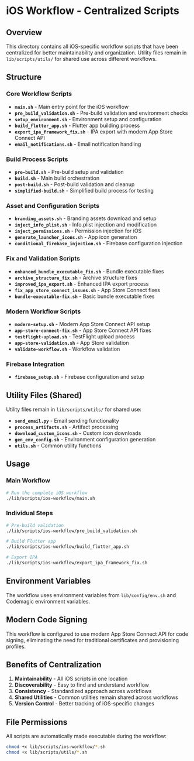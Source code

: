 # iOS Workflow - Centralized Scripts

## Overview
This directory contains all iOS-specific workflow scripts that have been centralized for better maintainability and organization. Utility files remain in `lib/scripts/utils/` for shared use across different workflows.

## Structure

### Core Workflow Scripts
- **`main.sh`** - Main entry point for the iOS workflow
- **`pre_build_validation.sh`** - Pre-build validation and environment checks
- **`setup_environment.sh`** - Environment setup and configuration
- **`build_flutter_app.sh`** - Flutter app building process
- **`export_ipa_framework_fix.sh`** - IPA export with modern App Store Connect API
- **`email_notifications.sh`** - Email notification handling

### Build Process Scripts
- **`pre-build.sh`** - Pre-build setup and validation
- **`build.sh`** - Main build orchestration
- **`post-build.sh`** - Post-build validation and cleanup
- **`simplified-build.sh`** - Simplified build process for testing

### Asset and Configuration Scripts
- **`branding_assets.sh`** - Branding assets download and setup
- **`inject_info_plist.sh`** - Info.plist injection and modification
- **`inject_permissions.sh`** - Permission injection for iOS
- **`generate_launcher_icons.sh`** - App icon generation
- **`conditional_firebase_injection.sh`** - Firebase configuration injection

### Fix and Validation Scripts
- **`enhanced_bundle_executable_fix.sh`** - Bundle executable fixes
- **`archive_structure_fix.sh`** - Archive structure fixes
- **`improved_ipa_export.sh`** - Enhanced IPA export process
- **`fix_app_store_connect_issues.sh`** - App Store Connect fixes
- **`bundle-executable-fix.sh`** - Basic bundle executable fixes

### Modern Workflow Scripts
- **`modern-setup.sh`** - Modern App Store Connect API setup
- **`app-store-connect-fix.sh`** - App Store Connect API fixes
- **`testflight-upload.sh`** - TestFlight upload process
- **`app-store-validation.sh`** - App Store validation
- **`validate-workflow.sh`** - Workflow validation

### Firebase Integration
- **`firebase_setup.sh`** - Firebase configuration and setup

## Utility Files (Shared)
Utility files remain in `lib/scripts/utils/` for shared use:
- **`send_email.py`** - Email sending functionality
- **`process_artifacts.sh`** - Artifact processing
- **`download_custom_icons.sh`** - Custom icon downloads
- **`gen_env_config.sh`** - Environment configuration generation
- **`utils.sh`** - Common utility functions

## Usage

### Main Workflow
```bash
# Run the complete iOS workflow
./lib/scripts/ios-workflow/main.sh
```

### Individual Steps
```bash
# Pre-build validation
./lib/scripts/ios-workflow/pre_build_validation.sh

# Build Flutter app
./lib/scripts/ios-workflow/build_flutter_app.sh

# Export IPA
./lib/scripts/ios-workflow/export_ipa_framework_fix.sh
```

## Environment Variables
The workflow uses environment variables from `lib/config/env.sh` and Codemagic environment variables.

## Modern Code Signing
This workflow is configured to use modern App Store Connect API for code signing, eliminating the need for traditional certificates and provisioning profiles.

## Benefits of Centralization
1. **Maintainability** - All iOS scripts in one location
2. **Discoverability** - Easy to find and understand workflow
3. **Consistency** - Standardized approach across workflows
4. **Shared Utilities** - Common utilities remain shared across workflows
5. **Version Control** - Better tracking of iOS-specific changes

## File Permissions
All scripts are automatically made executable during the workflow:
```bash
chmod +x lib/scripts/ios-workflow/*.sh
chmod +x lib/scripts/utils/*.sh
``` 